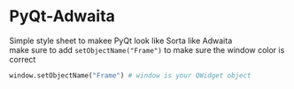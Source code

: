 # PyQt-Adwaita

Simple style sheet to makee PyQt look like Sorta like Adwaita<br>
make sure to add ``setObjectName("Frame")`` to make sure the window color is correct
```python
window.setObjectName("Frame") # window is your QWidget object
```
